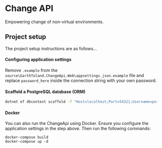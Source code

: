 # Change API

Empowering change of non-virtual environments.

## Project setup

The project setup instructions are as follows...

#### Configuring application settings

Remove `.example` from the `source\GarthToland.ChangeApi.Web\appsettings.json.example` file and replace `password_here` inside the connection string with your own password.

#### Scaffold a PostgreSQL database (ORM)

```bash
dotnet ef dbcontext scaffold -f "Host=localhost;Port=54321;Username=postgres;Password=p;Database=change;" Npgsql.EntityFrameworkCore.PostgreSQL --project GarthToland.ChangeApi -o Models\Generated --context ChangeContext
```

#### Docker

You can also run the ChangeApi using Docker. Ensure you configure the application settings in the step above. Then run the following commands:

```docker
docker-compose build
docker-compose up -d
```